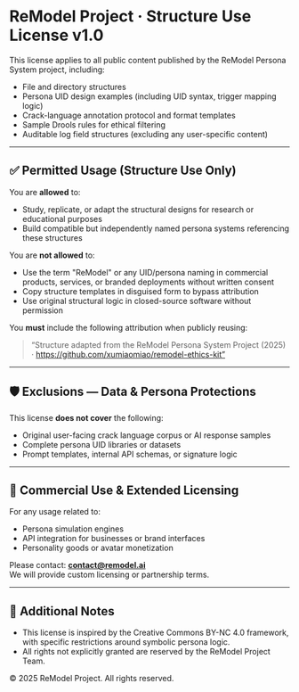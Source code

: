 # ReModel Project · Structure Use License v1.0

This license applies to all public content published by the ReModel Persona System project, including:
- File and directory structures
- Persona UID design examples (including UID syntax, trigger mapping logic)
- Crack-language annotation protocol and format templates
- Sample Drools rules for ethical filtering
- Auditable log field structures (excluding any user-specific content)

---

## ✅ Permitted Usage (Structure Use Only)

You are **allowed** to:
- Study, replicate, or adapt the structural designs for research or educational purposes
- Build compatible but independently named persona systems referencing these structures

You are **not allowed** to:
- Use the term "ReModel" or any UID/persona naming in commercial products, services, or branded deployments without written consent
- Copy structure templates in disguised form to bypass attribution
- Use original structural logic in closed-source software without permission

You **must** include the following attribution when publicly reusing:
> “Structure adapted from the ReModel Persona System Project (2025) · https://github.com/xumiaomiao/remodel-ethics-kit”

---

## 🛡 Exclusions — Data & Persona Protections

This license **does not cover** the following:
- Original user-facing crack language corpus or AI response samples
- Complete persona UID libraries or datasets
- Prompt templates, internal API schemas, or signature logic

---

## 🤝 Commercial Use & Extended Licensing

For any usage related to:
- Persona simulation engines
- API integration for businesses or brand interfaces
- Personality goods or avatar monetization

Please contact: **contact@remodel.ai**  
We will provide custom licensing or partnership terms.

---

## 📝 Additional Notes

- This license is inspired by the Creative Commons BY-NC 4.0 framework, with specific restrictions around symbolic persona logic.
- All rights not explicitly granted are reserved by the ReModel Project Team.

© 2025 ReModel Project. All rights reserved.
